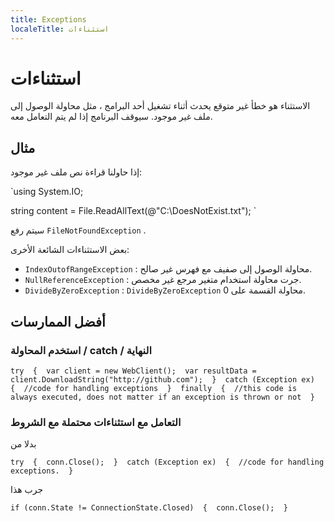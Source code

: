 ```yaml
---
title: Exceptions
localeTitle: استثناءات
---
```

# استثناءات

الاستثناء هو خطأ غير متوقع يحدث أثناء تشغيل أحد البرامج ، مثل محاولة الوصول إلى ملف غير موجود. سيوقف البرنامج إذا لم يتم التعامل معه.

## مثال

إذا حاولنا قراءة نص ملف غير موجود:

 `using System.IO; 
 
 string content = File.ReadAllText(@"C:\DoesNotExist.txt"); 
` 

سيتم رفع `FileNotFoundException` .

بعض الاستثناءات الشائعة الأخرى:

*   `IndexOutofRangeException` : محاولة الوصول إلى صفيف مع فهرس غير صالح.
*   `NullReferenceException` : جرت محاولة استخدام متغير مرجع غير مخصص.
*   `DivideByZeroException` : `DivideByZeroException` محاولة القسمة على 0.

## أفضل الممارسات

### استخدم المحاولة / catch / النهاية

 `try 
 { 
   var client = new WebClient(); 
   var resultData = client.DownloadString("http://github.com"); 
 } 
 catch (Exception ex) 
 { 
   //code for handling exceptions 
 } 
 finally 
 { 
   //this code is always executed, does not matter if an exception is thrown or not 
 } 
` 

### التعامل مع استثناءات محتملة مع الشروط

بدلا من

 `try 
 { 
   conn.Close(); 
 } 
 catch (Exception ex) 
 { 
   //code for handling exceptions. 
 } 
` 

جرب هذا

 `if (conn.State != ConnectionState.Closed) 
 { 
    conn.Close(); 
 } 
`